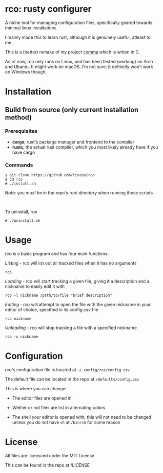 # rco: rusty configurer

A niche tool for managing configuration files, specifically geared towards minimal linux installations.

I mainly made this to learn rust, although it is genuinely useful, atleast to me.

This is a (better) remake of my project <a href="https://github.com/tteeoo/rco">comma</a> which is writen in C.

As of now, rco only runs on Linux, and has been tested (working) on Arch and Ubuntu. It might work on macOS, I'm not sure; it definetly won't work on Windows though.

# Installation

## Build from source (only current installation method)

### Prerequisites

* <b>cargo</b>, rust's package manager and frontend to the compiler
* <b>rustc</b>, the actual rust compiler, which you most likely already have if you have cargo

### Commands

```
$ git clone https://github.com/tteeoo/rco
$ cd rco
# ./install.sh
```

Note: you <i>must</i> be in the repo's root directory when running these scripts

<br>

To uninstall, run 

```
# ./uninstall.sh
```

# Usage

rco is a basic program and has four main functions:

*Listing* - rco will list out all tracked files when it has no arguments

`rco`

*Loading* - rco will start tracking a given file, giving it a description and a nickname to easily edit it with

`rco -l nickname /path/to/file "brief description"`


*Editing* - rco will attempt to open the file with the given nickname in your editor of choice, specified in its config.csv file

`rco nickname`


*Unloading* - rco will stop tracking a file with a specified nickname

`rco -u nickname`


# Configuration

rco's configuration file is located at `~/.config/rco/config.csv`

The default file can be located in the repo at `/defaults/config.csv`

This is where you can change:

- The editor files are opened in

- Wether or not files are list in alternating colors

- The shell your editor is opened with; this will not need to be changed unless you do not have `sh` at `/bin/sh` for some reason


# License

All files are licensced under the MIT License

This can be found in the repo at /LICENSE
